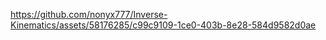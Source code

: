 https://github.com/nonyx777/Inverse-Kinematics/assets/58176285/c99c9109-1ce0-403b-8e28-584d9582d0ae
